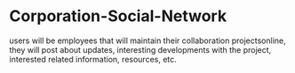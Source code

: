 # Corporation-Social-Network  
  
users will be employees that will maintain their collaboration projectsonline, they will post about updates, interesting developments with the project, interested related information, resources, etc.
